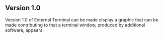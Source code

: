 ## Version 1.0

Version 1.0 of External Terminal can be made display a graphic that can be made contributing to that a terminal window, produced by additional software, appears.
